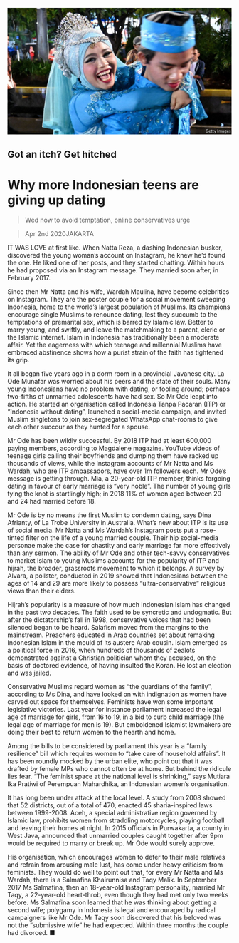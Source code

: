 ![](./images/20200404_ASP004_0.jpg)

## Got an itch? Get hitched

# Why more Indonesian teens are giving up dating

> Wed now to avoid temptation, online conservatives urge

> Apr 2nd 2020JAKARTA

IT WAS LOVE at first like. When Natta Reza, a dashing Indonesian busker, discovered the young woman’s account on Instagram, he knew he’d found the one. He liked one of her posts, and they started chatting. Within hours he had proposed via an Instagram message. They married soon after, in February 2017. 

Since then Mr Natta and his wife, Wardah Maulina, have become celebrities on Instagram. They are the poster couple for a social movement sweeping Indonesia, home to the world’s largest population of Muslims. Its champions encourage single Muslims to renounce dating, lest they succumb to the temptations of premarital sex, which is barred by Islamic law. Better to marry young, and swiftly, and leave the matchmaking to a parent, cleric or the Islamic internet. Islam in Indonesia has traditionally been a moderate affair. Yet the eagerness with which teenage and millennial Muslims have embraced abstinence shows how a purist strain of the faith has tightened its grip.

It all began five years ago in a dorm room in a provincial Javanese city. La Ode Munafar was worried about his peers and the state of their souls. Many young Indonesians have no problem with dating, or fooling around; perhaps two-fifths of unmarried adolescents have had sex. So Mr Ode leapt into action. He started an organisation called Indonesia Tanpa Pacaran (ITP) or “Indonesia without dating”, launched a social-media campaign, and invited Muslim singletons to join sex-segregated WhatsApp chat-rooms to give each other succour as they hunted for a spouse.

Mr Ode has been wildly successful. By 2018 ITP had at least 600,000 paying members, according to Magdalene magazine. YouTube videos of teenage girls calling their boyfriends and dumping them have racked up thousands of views, while the Instagram accounts of Mr Natta and Ms Wardah, who are ITP ambassadors, have over 1m followers each. Mr Ode’s message is getting through. Mia, a 20-year-old ITP member, thinks forgoing dating in favour of early marriage is “very noble”. The number of young girls tying the knot is startlingly high; in 2018 11% of women aged between 20 and 24 had married before 18.

Mr Ode is by no means the first Muslim to condemn dating, says Dina Afrianty, of La Trobe University in Australia. What’s new about ITP is its use of social media. Mr Natta and Ms Wardah’s Instagram posts put a rose-tinted filter on the life of a young married couple. Their hip social-media personae make the case for chastity and early marriage far more effectively than any sermon. The ability of Mr Ode and other tech-savvy conservatives to market Islam to young Muslims accounts for the popularity of ITP and hijrah, the broader, grassroots movement to which it belongs. A survey by Alvara, a pollster, conducted in 2019 showed that Indonesians between the ages of 14 and 29 are more likely to possess “ultra-conservative” religious views than their elders.

Hijrah’s popularity is a measure of how much Indonesian Islam has changed in the past two decades. The faith used to be syncretic and undogmatic. But after the dictatorship’s fall in 1998, conservative voices that had been silenced began to be heard. Salafism moved from the margins to the mainstream. Preachers educated in Arab countries set about remaking Indonesian Islam in the mould of its austere Arab cousin. Islam emerged as a political force in 2016, when hundreds of thousands of zealots demonstrated against a Christian politician whom they accused, on the basis of doctored evidence, of having insulted the Koran. He lost an election and was jailed.

Conservative Muslims regard women as “the guardians of the family”, according to Ms Dina, and have looked on with indignation as women have carved out space for themselves. Feminists have won some important legislative victories. Last year for instance parliament increased the legal age of marriage for girls, from 16 to 19, in a bid to curb child marriage (the legal age of marriage for men is 19). But emboldened Islamist lawmakers are doing their best to return women to the hearth and home.

Among the bills to be considered by parliament this year is a “family resilience” bill which requires women to “take care of household affairs”. It has been roundly mocked by the urban elite, who point out that it was drafted by female MPs who cannot often be at home. But behind the ridicule lies fear. “The feminist space at the national level is shrinking,” says Mutiara Ika Pratiwi of Perempuan Mahardhika, an Indonesian women’s organisation.

It has long been under attack at the local level. A study from 2008 showed that 52 districts, out of a total of 470, enacted 45 sharia-inspired laws between 1999-2008. Aceh, a special administrative region governed by Islamic law, prohibits women from straddling motorcycles, playing football and leaving their homes at night. In 2015 officials in Purwakarta, a county in West Java, announced that unmarried couples caught together after 9pm would be required to marry or break up. Mr Ode would surely approve.

His organisation, which encourages women to defer to their male relatives and refrain from arousing male lust, has come under heavy criticism from feminists. They would do well to point out that, for every Mr Natta and Ms Wardah, there is a Salmafina Khairunnisa and Taqy Malik. In September 2017 Ms Salmafina, then an 18-year-old Instagram personality, married Mr Taqy, a 22-year-old heart-throb, even though they had met only two weeks before. Ms Salmafina soon learned that he was thinking about getting a second wife; polygamy in Indonesia is legal and encouraged by radical campaigners like Mr Ode. Mr Taqy soon discovered that his beloved was not the “submissive wife” he had expected. Within three months the couple had divorced. ■
